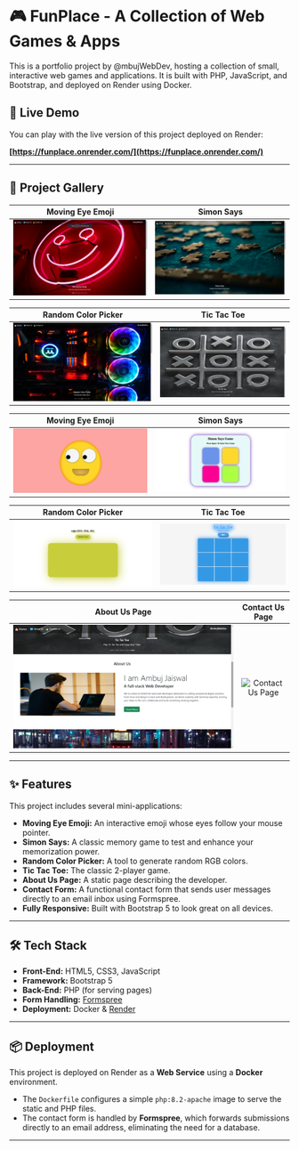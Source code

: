 # 🎮 FunPlace - A Collection of Web Games & Apps

This is a portfolio project by @mbujWebDev, hosting a collection of small, interactive web games and applications. It is built with PHP, JavaScript, and Bootstrap, and deployed on Render using Docker.

## 🚀 Live Demo

You can play with the live version of this project deployed on Render:

**[https://funplace.onrender.com/](https://funplace.onrender.com/)**

---

## 📸 Project Gallery

| Moving Eye Emoji |Simon Says|
| :---: | :---: |
| ![Moving Eye Emoji](SCREENSHOTS%20OF%20WEBPAGE/Screenshot%202024-05-07%20181831.png) | ![Simon Says](SCREENSHOTS%20OF%20WEBPAGE/Screenshot%202024-05-07%20181842.png) |

| Random Color Picker | Tic Tac Toe |
| :---: | :---: | 
| ![Random Color Picker](SCREENSHOTS%20OF%20WEBPAGE/Screenshot%202024-05-07%20181853.png)| ![Tic Tac Toe](SCREENSHOTS%20OF%20WEBPAGE/Screenshot%202024-05-07%20181908.png) | 

| Moving Eye Emoji |Simon Says|
| :---: | :---: |
| ![Moving Eye Emoji](SCREENSHOTS%20OF%20WEBPAGE/colorpicker.png) | ![Simon Says](SCREENSHOTS%20OF%20WEBPAGE/simon.png) |

| Random Color Picker | Tic Tac Toe |
| :---: | :---: | 
| ![Random Color Picker](SCREENSHOTS%20OF%20WEBPAGE/color.png)| ![Tic Tac Toe](SCREENSHOTS%20OF%20WEBPAGE/sc_tic.png) |  

|About Us Page | Contact Us Page |
| :---: | :---: |
| ![About Us Page](SCREENSHOTS%20OF%20WEBPAGE/Screenshot%202024-05-07%20181921.png) | ![Contact Us Page](SCREENSHOTS%20OF%20WEBPAGE/Screenshot%202024-05-07%20181931.png) |

---

## ✨ Features

This project includes several mini-applications:

* **Moving Eye Emoji:** An interactive emoji whose eyes follow your mouse pointer.
* **Simon Says:** A classic memory game to test and enhance your memorization power.
* **Random Color Picker:** A tool to generate random RGB colors.
* **Tic Tac Toe:** The classic 2-player game.
* **About Us Page:** A static page describing the developer.
* **Contact Form:** A functional contact form that sends user messages directly to an email inbox using Formspree.
* **Fully Responsive:** Built with Bootstrap 5 to look great on all devices.

---

## 🛠️ Tech Stack

* **Front-End:** HTML5, CSS3, JavaScript
* **Framework:** Bootstrap 5
* **Back-End:** PHP (for serving pages)
* **Form Handling:** [Formspree](https://formspree.io/)
* **Deployment:** Docker & [Render](https://render.com)

---

## 📦 Deployment

This project is deployed on Render as a **Web Service** using a **Docker** environment.

* The `Dockerfile` configures a simple `php:8.2-apache` image to serve the static and PHP files.
* The contact form is handled by **Formspree**, which forwards submissions directly to an email address, eliminating the need for a database.

---

